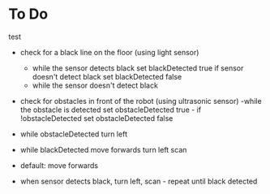 To Do
=====

test
- check for a black line on the floor (using light sensor)
	- while the sensor detects black
		set blackDetected true
		if sensor doesn't detect black
			set blackDetected false
	- while the sensor doesn't detect black
		
		

- check for obstacles in front of the robot (using ultrasonic sensor)
	-while the obstacle is detected
		set obstacleDetected true
		- if !obstacleDetected
			set obstacleDetected false

- while obstacleDetected
		turn left

- while blackDetected
		move forwards
		turn left
			scan



- default: move forwards

- when sensor detects black, turn left, scan - repeat until black detected
	
